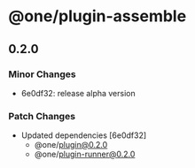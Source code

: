 # @one/plugin-assemble

## 0.2.0

### Minor Changes

- 6e0df32: release alpha version

### Patch Changes

- Updated dependencies [6e0df32]
  - @one/plugin@0.2.0
  - @one/plugin-runner@0.2.0

